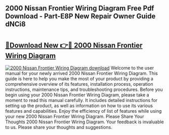 ## 2000 Nissan Frontier Wiring Diagram Free Pdf Download - Part-E8P New Repair Owner Guide dNCi8

# <h2><a href="http://dfp8mze.blite.top/?on=2000+Nissan+Frontier+Wiring+Diagram">🔗Download New 👉🔴 2000 Nissan Frontier Wiring Diagram</a></h2>

[![2000 Nissan Frontier Wiring Diagram download](https://i.imgur.com/lujVjoI.png)](http://dfp8mze.blite.top/?on=2000+Nissan+Frontier+Wiring+Diagram)
Welcome to the user manual for your newly arrived 2000 Nissan Frontier Wiring Diagram. This guide is here to help you make the most of your product by providing a comprehensive overview of its features, installation process, operation instructions, maintenance tips, and troubleshooting procedures. Before you begin using your 2000 Nissan Frontier Wiring Diagram, please take a moment to read this manual carefully. It includes detailed instructions for setting up the product, as well as information on how to use its various features and capabilities. Enjoy the efficiency of list of features while using your new 2000 Nissan Frontier Wiring Diagram. Please Share Your Thoughts 2000 Nissan Frontier Wiring Diagram. Your feedback is invaluable to us. Please share your thoughts and suggestions.

